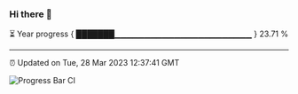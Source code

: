 ### Hi there 👋

⏳ Year progress { ███████▁▁▁▁▁▁▁▁▁▁▁▁▁▁▁▁▁▁▁▁▁▁▁ } 23.71 %

---

⏰ Updated on Tue, 28 Mar 2023 12:37:41 GMT

![Progress Bar CI](https://github.com/ZhaoGui/ZhaoGui/workflows/Progress%20Bar%20CI/badge.svg)
